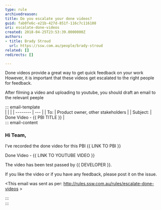 ```yaml
---
type: rule
archivedreason: 
title: Do you escalate your done videos?
guid: fab0fe6c-e21b-427d-851f-116c7c116108
uri: escalate-done-videos
created: 2018-04-25T23:53:39.0000000Z
authors:
- title: Brady Stroud
  url: https://ssw.com.au/people/brady-stroud
related: []
redirects: []

---
```


Done videos provide a great way to get quick feedback on your work However, it is important that these videos get escalated to the right people for feedback.

After filming a video and uploading to youtube, you should draft an email to the relevant peeple

<!--endintro-->


::: email-template  
|          |     |
| -------- | --- |
| To:      | Product owner, other stakeholders |
| Subject: | Done Video - {{ PBI TITLE }} |  
::: email-content  

### Hi Team,

I’ve recorded the done video for this PBI {{ LINK TO PBI }}
 
Done Video - {{ LINK TO YOUTUBE VIDEO }}
 
The video has been test passed by {{ DEVELOPER }}. <!-- Do we need this? -->
 
If you like the video or if you have any feedback, please post it on the issue.

&lt;This email was sent as per: http://rules.ssw.com.au/rules/escalate-done-videos &gt; 

:::  
:::  

